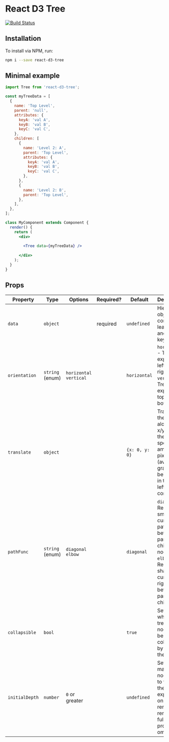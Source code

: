 # React D3 Tree
[![Build Status](https://travis-ci.org/bkrem/react-d3-tree.svg?branch=master)](https://travis-ci.org/bkrem/react-d3-tree)

## Installation
To install via NPM, run:
```bash
npm i --save react-d3-tree
```

## Minimal example
```jsx
import Tree from 'react-d3-tree';

const myTreeData = [
  {
    name: 'Top Level',
    parent: 'null',
    attributes: {
      keyA: 'val A',
      keyB: 'val B',
      keyC: 'val C',
    },
    children: [
      {
        name: 'Level 2: A',
        parent: 'Top Level',
        attributes: {
          keyA: 'val A',
          keyB: 'val B',
          keyC: 'val C',
        },
      },
      {
        name: 'Level 2: B',
        parent: 'Top Level',
      },
    ],
  },
];

class MyComponent extends Component {
  render() {
    return (
      <div>
      
        <Tree data={myTreeData} />
        
      </div>
    );
  }
}
```

## Props
| Property       | Type            | Options                 | Required? | Default        | Description                                                                                                                                     |
|----------------|-----------------|-------------------------|-----------|----------------|-------------------------------------------------------------------------------------------------------------------------------------------------|
| `data`         | `object`        |                         | required  | `undefined`    | Hierarchical object; contains (at least) `name` and `parent` keys.                                                                  |
| `orientation`  | `string` (enum) | `horizontal` `vertical` |           | `horizontal`   | `horizontal` - Tree expands left-to-right. `vertical` - Tree expands top-to-bottom                                                              |
| `translate`    | `object`        |                         |           | `{x: 0, y: 0}` | Translates the graph along the x/y axis by the specified amount of pixels (avoids the graph being stuck in the top left canvas corner)          |
| `pathFunc`     | `string` (enum) | `diagonal` `elbow`      |           | `diagonal`     | `diagonal` - Renders smooth, curved paths between parent-child nodes. `elbow` - Renders sharp curves at right angles between parent-child nodes |
| `collapsible`  | `bool`          |                         |           | `true`         | Sets whether the tree's nodes can be collapsed by clicking them                                                                                 |
| `initialDepth` | `number`        | `0` or greater          |           | `undefined`    | Sets the maximum node depth to which the tree is expanded on its initial render; tree renders to full depth if prop is omitted.                   |

